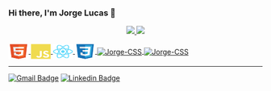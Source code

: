 ### Hi there, I'm Jorge Lucas 👋

<div align="center">
  <a href="https://github.com/jorgelucasalm">
  <img height="180em" src="https://github-readme-stats.vercel.app/api?username=jorgelucasalm&show_icons=true&theme=radical&include_all_commits=true&count_private=true"/>
  <img height="180em" src="https://github-readme-stats.vercel.app/api/top-langs/?username=jorgelucasalm&layout=compact&langs_count=7&theme=radical"/>
</div>
  
<div style="display: inline_block"><br>
  <img align="center" alt="Jorge-HTML" height="30" width="40" src="https://raw.githubusercontent.com/devicons/devicon/master/icons/html5/html5-original.svg">
  <img align="center" alt="Jorge-Js" height="30" width="40" src="https://raw.githubusercontent.com/devicons/devicon/master/icons/javascript/javascript-plain.svg">
  <img align="center" alt="Jorge-React" height="30" width="40" src="https://raw.githubusercontent.com/devicons/devicon/master/icons/react/react-original.svg">
  <img align="center" alt="Jorge-CSS" height="30" width="40" src="https://raw.githubusercontent.com/devicons/devicon/master/icons/css3/css3-original.svg">
  <img align="center" alt="Jorge-CSS" height="30" width="40" src="https://cdn.jsdelivr.net/gh/devicons/devicon/icons/nodejs/nodejs-original.svg" />
  <img align="center" alt="Jorge-CSS" height="30" width="40" src="https://cdn.jsdelivr.net/gh/devicons/devicon/icons/mysql/mysql-plain-wordmark.svg" />
</div>
  
---

[![Gmail Badge](https://img.shields.io/badge/jorgelucasalm@gmail.com-red?style=flat&logo=gmail&logoColor=white)](mailto:jorgelucasalm@gmail.com)
[![Linkedin Badge](https://img.shields.io/badge/jorge.lucasalm-blue?style=flat&logo=linkedin&logoColor=white&link=https://www.linkedin.com/in/jorgelucasalm/)](https://www.linkedin.com/in/jorgelucasalm)
  


 
